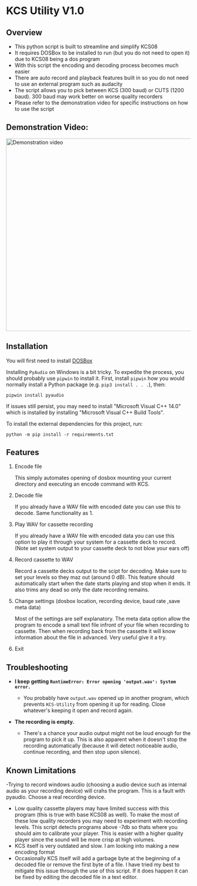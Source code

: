 # KCS Utility V1.0

## Overview
- This python script is built to streamline and simplify KCS08
- It requires DOSBox to be installed to run (but you do not need to open it) due to KCS08 being a dos program
- With this script the encoding and decoding process becomes much easier
- There are auto record and playback features built in so you do not need to use an external program such as audacity
- The script allows you to pick between KCS (300 baud) or CUTS (1200 baud). 300 baud may work better on worse quality recorders
- Please refer to the demonstration video for specific instructions on how to use the script

##  Demonstration Video:

<a href="https://www.youtube.com/watch?v=LhpXfOWhbPY
" target="_blank"><img src="http://img.youtube.com/vi/LhpXfOWhbPY/0.jpg" 
alt="Demonstration video" width="700" height="525" border="0" /></a>


## Installation

You will first need to install [DOSBox](https://www.dosbox.com/download.php?main=1)

Installing `PyAudio` on Windows is a bit tricky. To expedite the process, you should probably use `pipwin` to install it. First, install `pipwin` how you would normally install a Python package (e.g. `pip3 install . . .`), then:

```
pipwin install pyaudio
```

If issues still persist, you may need to install "Microsoft Visual C++ 14.0" which is installed by installing "Microsoft Visual C++ Build Tools".

To install the external dependencies for this project, run:
```
python -m pip install -r requirements.txt
```

## Features
1. Encode file
    
    This simply automates opening of dosbox mounting your current directory and executing an encode command with KCS.

2. Decode file
    
    If you already have a WAV file with encoded date you can use this to decode. Same functionality as 1.
    
3. Play WAV for cassette recording
    
    If you already have a WAV file with encoded data you can use this option to play it through your system for a cassette deck to record.
    (Note set system output to your cassette deck to not blow your ears off)

4. Record cassette to WAV
    
    Record a cassette decks output to the scipt for decoding. Make sure to set your levels so they maz out (around 0 dB).
    This feature should automatically start when the date starts playing and stop when it ends.
    It also trims any dead so only the date recording remains.


5. Change settings (dosbox location, recording device, baud rate ,save meta data)

    Most of the settings are self explanatory. The meta data option allow the program to encode a small text file infront of your file when recording to cassette.
    Then when recording back from the cassette it will know information about the file in advanced. Very useful give it a try.

6. Exit

## Troubleshooting

- **I keep getting `RuntimeError: Error opening 'output.wav': System error.`**
    - You probably have `output.wav` opened up in another program, which prevents `KCS-Utility` from opening it up for reading. Close whatever's keeping it open and record again.

- **The recording is empty.**
    - There's a chance your audio output might not be loud enough for the program to pick it up. This is also apparent when it doesn't stop the recording automatically (because it will detect noticeable audio, continue recording, and then stop upon silence).

## Known Limitations
-Trying to record windows audio (choosing a audio device such as internal audio as your recording device) will crahs the program. This is a fault with pyaudio. Choose a real recording device.
- Low quality cassette players may have limited success with this program (this is true with base KCS08 as well).
  To make the most of these low quality recorders you may need to experiment with recording levels. This script detects programs above -7db so thats where you should aim to calibrate your player. This is easier with a higher quality player since the sound will be more crisp at high volumes.
- KCS itself is very outdated and slow. I am looking into making a new encoding format
- Occasionally KCS itself will add a garbage byte at the beginning of a decoded file or remove the first byte of a file.
  I have tried my best to mitigate this issue through the use of this script. If it does happen it can be fixed by editing the decoded file in a text editor.
